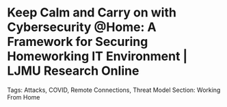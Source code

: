 # Keep Calm and Carry on with Cybersecurity @Home: A Framework for Securing Homeworking IT Environment | LJMU Research Online

Tags: Attacks, COVID, Remote Connections, Threat Model
Section: Working From Home